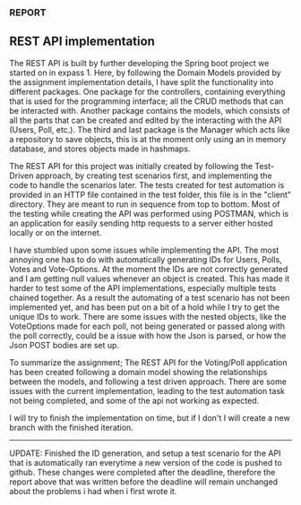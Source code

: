 ### REPORT ###
## REST API implementation ##
The REST API is built by further developing the Spring boot project we started on in expass 1. 
Here, by following the Domain Models provided by the assignment implementation details, I have split the functionality into different packages.
One package for the controllers, containing everything that is used for the programming interface; all the CRUD methods that can be interacted with.
Another package contains the models, which consists of all the parts that can be created and edited by the interacting with the API (Users, Poll, etc.).
The third and last package is the Manager which acts like a repository to save objects, this is at the moment only using an in memory database, and stores objects made in hashmaps.

The REST API for this project was initially created by following the Test-Driven approach, by creating test scenarios first, and implementing the code to handle the scenarios later.
The tests created for test automation is provided in an HTTP file contained in the test folder, this file is in the "client" directory. They are meant to run in sequence from top to bottom.
Most of the testing while creating the API was performed using POSTMAN, which is an application for easily sending http requests to a server either hosted locally or on the internet.

I have stumbled upon some issues while implementing the API. The most annoying one has to do with automatically generating IDs for Users, Polls, Votes and Vote-Options.
At the moment the IDs are not correctly generated and I am getting null values whenever an object is created. This has made it harder to test some of the API implementations, especially multiple tests chained together. 
As a result the automating of a test scenario has not been implemented yet, and has been put on a bit of a hold while I try to get the unique IDs to work. 
There are some issues with the nested objects, like the VoteOptions made for each poll, not being generated or passed along with the poll correctly, could be a issue with how the Json is parsed, or how the Json POST bodies are set up.

To summarize the assignment; The REST API for the Voting/Poll application has been created following a domain model showing the relationships between the models, and following a test driven approach.
There are some issues with the current implementation, leading to the test automation task not being completed, and some of the api not working as expected.

I will try to finish the implementation on time, but if I don't I will create a new branch with the finished iteration.

--------------------------------------

UPDATE: Finished the ID generation, and setup a test scenario for the API that is automatically ran everytime a new version of the code is pushed to github. These changes were completed after the deadline, therefore the report above that was written before the deadline will remain unchanged about the problems i had when i first wrote it. 

